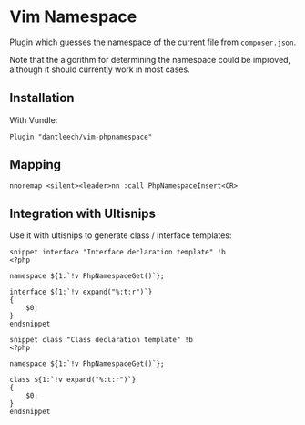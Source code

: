Vim Namespace
=============

Plugin which guesses the namespace of the current file from `composer.json`.

Note that the algorithm for determining the namespace could be improved,
although it should currently work in most cases.

Installation
------------

With Vundle:

````vim
Plugin "dantleech/vim-phpnamespace"
````

Mapping
-------

````vim
nnoremap <silent><leader>nn :call PhpNamespaceInsert<CR>
````

Integration with Ultisnips
--------------------------

Use it with ultisnips to generate class / interface templates:

````vim
snippet interface "Interface declaration template" !b
<?php

namespace ${1:`!v PhpNamespaceGet()`};

interface ${1:`!v expand("%:t:r")`}
{
    $0;
}
endsnippet

snippet class "Class declaration template" !b
<?php

namespace ${1:`!v PhpNamespaceGet()`};

class ${1:`!v expand("%:t:r")`}
{
    $0;
}
endsnippet
````
